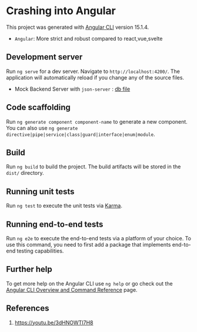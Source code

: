 # Crashing into Angular

This project was generated with [Angular CLI](https://github.com/angular/angular-cli) version 15.1.4.

- `Angular`: More strict and robust compared to react,vue,svelte

## Development server

Run `ng serve` for a dev server. Navigate to `http://localhost:4200/`. The application will automatically reload if you change any of the source files.

- Mock Backend Server with `json-server` : [db file](./db.json)

## Code scaffolding

Run `ng generate component component-name` to generate a new component. You can also use `ng generate directive|pipe|service|class|guard|interface|enum|module`.

## Build

Run `ng build` to build the project. The build artifacts will be stored in the `dist/` directory.

## Running unit tests

Run `ng test` to execute the unit tests via [Karma](https://karma-runner.github.io).

## Running end-to-end tests

Run `ng e2e` to execute the end-to-end tests via a platform of your choice. To use this command, you need to first add a package that implements end-to-end testing capabilities.

## Further help

To get more help on the Angular CLI use `ng help` or go check out the [Angular CLI Overview and Command Reference](https://angular.io/cli) page.

## References

1. https://youtu.be/3dHNOWTI7H8
